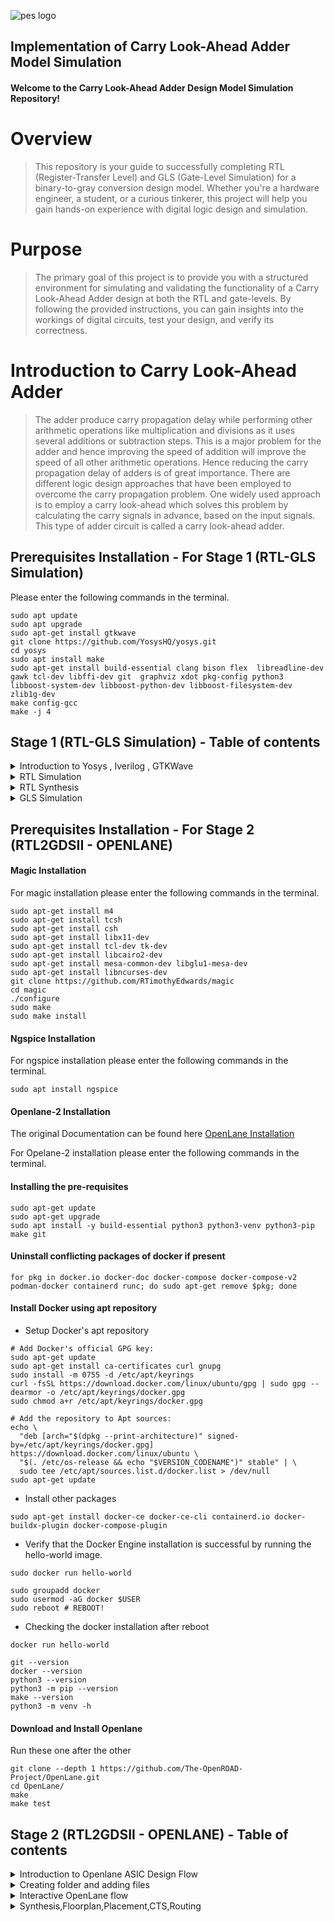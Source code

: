 
![pes logo](https://github.com/madhumadhu1318/pes_cla_adder/assets/90201844/f4ca13aa-4f7c-4d09-9a3e-bc69b3227269)

## Implementation of Carry Look-Ahead Adder Model Simulation

#### Welcome to the Carry Look-Ahead Adder Design Model Simulation Repository!

# Overview
> This repository is your guide to successfully completing RTL (Register-Transfer Level) and GLS (Gate-Level Simulation) for a binary-to-gray conversion design model. Whether you're a hardware engineer, a student, or a curious tinkerer, this project will help you gain hands-on experience with digital logic design and simulation.

# Purpose
> The primary goal of this project is to provide you with a structured environment for simulating and validating the functionality of a Carry Look-Ahead Adder design at both the RTL and gate-levels. By following the provided instructions, you can gain insights into the workings of digital circuits, test your design, and verify its correctness.

# Introduction to Carry Look-Ahead Adder
> The adder produce carry propagation delay while performing other arithmetic operations like multiplication and divisions as it uses several additions or subtraction steps. This is a major problem for the adder and hence improving the speed of addition will improve the speed of all other arithmetic operations. Hence reducing the carry propagation delay of adders is of great importance. There are different logic design approaches that have been employed to overcome the carry propagation problem. One widely used approach is to employ a carry look-ahead which solves this problem by calculating the carry signals in advance, based on the input signals. This type of adder circuit is called a carry look-ahead adder.

## Prerequisites Installation - For Stage 1 (RTL-GLS Simulation)
Please enter the following commands in the terminal.
```
sudo apt update
sudo apt upgrade
sudo apt-get install gtkwave
git clone https://github.com/YosysHQ/yosys.git
cd yosys
sudo apt install make
sudo apt-get install build-essential clang bison flex  libreadline-dev gawk tcl-dev libffi-dev git  graphviz xdot pkg-config python3 libboost-system-dev libboost-python-dev libboost-filesystem-dev zlib1g-dev
make config-gcc
make -j 4
```


<a name="Stage-1"></a>

## Stage 1 (RTL-GLS Simulation) - Table of contents

<details>
<summary>Introduction to Yosys , Iverilog , GTKWave</summary>
<br>
  
1) **Yosys** : Yosys is an open-source synthesis tool.
- It converts RTL (Register Transfer Level) descriptions written in HDL (Hardware Description Language) into optimized gate-level netlists for digital circuit designs.
- Inputs to Yosys include a liberty file (.lib), which describes the characteristics of the target technology library, and a design file written in an HDL.
- The output of Yosys is a synthesized netlist mapped with the provided technology library, which is used for further steps in the digital design flow, such as place and route.

2) **Iverilog** : Iverilog is an open-source Verilog simulation and synthesis tool 
- It allows designers to verify their digital designs using simulation and generate netlists for synthesis.
- Inputs to Iverilog include testbench and design files written in Verilog.
- The output of Iverilog is typically a VCD (Value Change Dump) file. VCD files store data related to simulation, such as signal value changes, and are used for waveform visualization and analysis.
  
3) **GTKWave** : GTKWave is an open-source waveform viewer.
- It provides graphical visualization of simulation results produced by digital design simulation tools like Iverilog.
- Inputs to GTKWave include VCD files, which store simulation data.
- The output of GTKWave is a graphical waveform view that helps designers debug and analyze the behavior of digital circuits during simulation.

**Simple block diagram for Iverilog Based Simulation Flow**
![iv](https://github.com/Pavan2280/pes_asic_class/assets/131603225/da9c25d9-c1dd-4f47-8e2e-edd5a839e3c8)

**Simple block diagram for Yosys and Logic Synthesis**
![y](https://github.com/Pavan2280/pes_asic_class/assets/131603225/96f84104-686e-4497-8c35-352a29b36268)

**Simple block diagram to Verify Synthesis**
![y2](https://github.com/Pavan2280/pes_asic_class/assets/131603225/5a3c649c-50c6-4795-8175-866ecd2e82a8)
[Back to Stage-1](#Stage-1)
</details>


<details>
<summary>RTL Simulation</summary>
<br>
  
> RTL simulation is primarily used for verifying the correctness of a digital design. It allows designers to test and debug their designs before they are implemented in hardware. This helps in catching and rectifying design errors early in the development process, which can save time and resources.

+ Command to exectue
```
iverilog pes_cla_adder.v pes_cla_adder_tb.v                                                                                                      
./a.out                                                                                                                                            
gtkwave pes_cla_adder_tb.vcd
```
![Screenshot 2023-10-18 182122](https://github.com/madhumadhu1318/pes_cla_adder/assets/90201844/23377204-9df6-48a4-9c66-913708100a59)

![waveform final](https://github.com/madhumadhu1318/pes_cla_adder/assets/90201844/1d5e537f-3aec-4a42-8dfe-4ab71fdff666)

[Back to Stage-1](#Stage-1)
</details>

<details>
<summary>RTL Synthesis</summary>
<br>
  
> RTL synthesis, which stands for Register-Transfer Level synthesis, is a crucial phase in the digital design process, specifically within the field of electronic design automation (EDA). RTL synthesis involves translating a high-level RTL description of a digital circuit (usually described in languages like VHDL or Verilog) into a gate-level representation that can be implemented in hardware.

+ Command to exectue
```
yosys                                                                                                                                                 
read_liberty -lib ../lib/sky130_fd_sc_hd__tt_025C_1v80.lib
read_verilog pes_cla_adder.v                                                                                                                   
synth -top pes_cla_adder                                                                                                                           
abc -liberty ../lib/sky130_fd_sc_hd__tt_025C_1v80.lib                                                                
write_verilog -noattr pes_cla_adder_net.v
show
```
![yosys](https://github.com/madhumadhu1318/pes_cla_adder/assets/90201844/8def6204-6f3c-4f8a-a9c3-f0c2c1034899)
![yosys1](https://github.com/madhumadhu1318/pes_cla_adder/assets/90201844/f384ccba-2505-4523-b6ae-195a2fe1e9ba)
![yosys2](https://github.com/madhumadhu1318/pes_cla_adder/assets/90201844/51b687fd-c14b-4075-ba79-470232c1c506)
![wave](https://github.com/madhumadhu1318/pes_cla_adder/assets/90201844/e3567ffe-d7b3-4d05-b0c8-52a8ba32e360)

[Back to Stage-1](#Stage-1)
</details>

<details>
<summary>GLS Simulation</summary>
<br>

> Gate Level Simulation (GLS) is a crucial step in the electronic design verification process, especially in the context of digital integrated circuits. It is used for post-synthesis verification to ensure that the synthesized design meets the desired functionality and timing requirements.

+ Command to exectue
```
iverilog ../my_lib/verilog_model/primitives.v ../my_lib/verilog_model/sky130_fd_sc_hd.v pes_cla_adder_net.v pes_cla_adder_tb.v
./a.out
gtkwave pes_cla_adder_tb.vcd
```
![gls1](https://github.com/madhumadhu1318/pes_cla_adder/assets/90201844/ef5ccb1f-4a7c-4ca5-88b2-a4cb2f68f3af)
![gls2](https://github.com/madhumadhu1318/pes_cla_adder/assets/90201844/9ef4b9b5-35f3-4d95-b0a7-9a924b01fbe7)


[Back to Stage-1](#Stage-1)
</details>

## Prerequisites Installation - For Stage 2 (RTL2GDSII - OPENLANE)

#### Magic Installation
For magic installation please enter the following commands in the terminal.
```
sudo apt-get install m4
sudo apt-get install tcsh
sudo apt-get install csh
sudo apt-get install libx11-dev
sudo apt-get install tcl-dev tk-dev
sudo apt-get install libcairo2-dev
sudo apt-get install mesa-common-dev libglu1-mesa-dev
sudo apt-get install libncurses-dev
git clone https://github.com/RTimothyEdwards/magic
cd magic
./configure
sudo make
sudo make install
```
#### Ngspice Installation
For ngspice installation please enter the following commands in the terminal.
```
sudo apt install ngspice
```

#### Openlane-2 Installation

The original Documentation can be found here [OpenLane Installation](https://openlane.readthedocs.io/en/latest/getting_started/installation/installation_ubuntu.html)

For Opelane-2 installation please enter the following commands in the terminal.

#### Installing the pre-requisites
```
sudo apt-get update
sudo apt-get upgrade
sudo apt install -y build-essential python3 python3-venv python3-pip make git
```

#### Uninstall conflicting packages of docker if present
```
for pkg in docker.io docker-doc docker-compose docker-compose-v2 podman-docker containerd runc; do sudo apt-get remove $pkg; done
```

#### Install Docker using apt repository
+ Setup Docker's apt repository
```
# Add Docker's official GPG key:
sudo apt-get update
sudo apt-get install ca-certificates curl gnupg
sudo install -m 0755 -d /etc/apt/keyrings
curl -fsSL https://download.docker.com/linux/ubuntu/gpg | sudo gpg --dearmor -o /etc/apt/keyrings/docker.gpg
sudo chmod a+r /etc/apt/keyrings/docker.gpg

# Add the repository to Apt sources:
echo \
  "deb [arch="$(dpkg --print-architecture)" signed-by=/etc/apt/keyrings/docker.gpg] https://download.docker.com/linux/ubuntu \
  "$(. /etc/os-release && echo "$VERSION_CODENAME")" stable" | \
  sudo tee /etc/apt/sources.list.d/docker.list > /dev/null
sudo apt-get update
```
+ Install other packages
```
sudo apt-get install docker-ce docker-ce-cli containerd.io docker-buildx-plugin docker-compose-plugin
```
+ Verify that the Docker Engine installation is successful by running the hello-world image.
```
sudo docker run hello-world
```
```
sudo groupadd docker
sudo usermod -aG docker $USER
sudo reboot # REBOOT!
```
+ Checking the docker installation after reboot
```
docker run hello-world
```
```
git --version
docker --version
python3 --version
python3 -m pip --version
make --version
python3 -m venv -h
```
#### Download and Install Openlane
Run these one after the other
```
git clone --depth 1 https://github.com/The-OpenROAD-Project/OpenLane.git
cd OpenLane/
make
make test
```

<b name="Stage-2"></b>

## Stage 2 (RTL2GDSII - OPENLANE) - Table of contents

<details>
<summary>Introduction to Openlane ASIC Design Flow</summary>
<br>

![image](https://github.com/Pavan2280/pes_pd/assets/131603225/24e63c09-da0d-4da6-943c-f54d6abbda85)

#### Design Stages

1) **Synthesis**
   1. **yosys** - Yosys performs RTL synthesis, converting high-level RTL descriptions into gate-level netlists.
   2. **abc** - ABC is used for further optimization and technology mapping to enhance the gate-level design.
   3. **OpenSTA** - OpenSTA conducts static timing analysis to verify if the synthesized design meets timing constraints in the OpenLane flow.

2) **Floorplan & PND**
   1. **init_fp (Initial Floorplan)** - Floorplanning involves determining the initial placement and arrangement of various functional blocks or cells within the chip's       
   layout area.
   2. **ioplacer** - ioplacer is a tool used in the physical design process to place Input/Output (I/O) pads or pins on the chip's boundary.
   3. **pdn** - The PDN is responsible for distributing power (supply voltage) and ground (reference voltage) throughout the chip, ensuring that all components receive the       necessary power supply and maintain stable electrical operation.
   4. **tapcell** - A "tapcell" is a special type of cell used in digital integrated circuit design, particularly in standard cell libraries.It is typically used to create 
   tap connections for the bulk terminals in digital CMOS (Complementary Metal-Oxide-Semiconductor) designs.

3) **Placement**
   1. **Replace** - RePlace is a tool used in the OpenLane flow for cell placement optimization.It focuses on optimizing the placement of standard cells within the chip's   
   layout to achieve better area utilization, timing, and power efficiency.
   2. **Resizer** - Resizer is a tool employed during the physical design process to perform cell resizing and optimization.
   3. **OpenDP (Open Detailed Placement)** - OpenDP, or Open Detailed Placement, is a detailed placement tool used in OpenLane.It is responsible for the fine-grained 
   placement of cells, ensuring that they are precisely positioned within rows and tracks while adhering to design constraints and achieving optimal utilization of the chip's 
   layout area.
   4. **OpenPhysyn (Open Physical Synthesis)** - OpenPhysyn is a tool within OpenLane that performs physical synthesis tasks.It optimizes the logical and physical aspects of 
   the design simultaneously, improving the placement, power, area, and timing by considering both logic and physical information during the optimization process.

4) **CTS**
   1. **TritonCTS** - TritonCTS generates a clock distribution network.

5) **Routing**
   1. **FastRoute** - FastRoute is a global routing tool used in the physical design stage of ASIC chip design.
   2. **TritonRoute** - TritonRoute is a detailed or global routing tool used in the later stages of ASIC chip design, following placement and initial global routing.
   
6) **GDSII Generation**
   1. **Magic** - Magic is primarily a layout tool used for creating and editing IC layouts, and it is often used for digital CMOS design.
   2. **KLayout** - KLayout is primarily used for viewing, editing, and analyzing IC layouts but is not a layout creation tool like Magic.
   
7) **Checks**
   1. **CVC** - CVC is a tool primarily used for verification and debugging of digital designs.
   2. **Netgen** - Netgen is an open-source digital netlist comparison and LVS (Layout vs. Schematic) tool.

[Back to Stage-2](#Stage-2)
</details>

<details>
<summary>Creating folder and adding files</summary>
<br>

Create a new folder within OpenLane with the same name as your design file `pes_cla_adder`.

Note `pes_cla_adder` folder should have [config.json](https://github.com/madhumadhu1318/pes_cla_adder/blob/main/config.json), `pes_cla_adder.v` and the `src` folder.

Make sure `src` folder should have these 

The `pdks` folder must have this [File](https://github.com/madhumadhu1318/pes_cla_adder/blob/main/sky130_fd_sc_hd.v)

![Screenshot 2023-11-04 163829](https://github.com/madhumadhu1318/pes_cla_adder/assets/90201844/e3fe8e44-d3cf-4ec5-a9ee-81a796cebd89)


[Back to Stage-2](#Stage-2)
</details>

<details>
<summary>Interactive OpenLane flow</summary>
<br>

Open terminal and type the following commands.
```
cd OpenLane/ 
make mount 
./flow.tcl -interactive
package require openlane 0.9
prep -design pes_cla_adder
```
![0 001](https://github.com/madhumadhu1318/pes_cla_adder/assets/90201844/128e3204-49b9-4f42-ba29-e22151ddafd1)



[Back to Stage-2](#Stage-2)
</details>

<details>
<summary>Synthesis,Floorplan,Placement,CTS,Routing</summary>
<br>

**Synthesis**
+ Command to exectue
```
run_synthesis
```
![0 1](https://github.com/madhumadhu1318/pes_cla_adder/assets/90201844/43aad3aa-2f65-4cfe-9f79-5b345bedca31)
![1](https://github.com/madhumadhu1318/pes_cla_adder/assets/90201844/e05e68fe-43a3-496d-9f1f-641791cd5e94)
![2](https://github.com/madhumadhu1318/pes_cla_adder/assets/90201844/4e2d721c-eafa-4728-9353-035d99a8cf89)
![3](https://github.com/madhumadhu1318/pes_cla_adder/assets/90201844/bf68593e-065b-4133-9545-db068a0c41e4)
![5](https://github.com/madhumadhu1318/pes_cla_adder/assets/90201844/90e2c9d0-05fb-45ec-8ef7-817c702d8560)




**Floorplan**
+ Command to exectue
```
run_floorplan
```
![0 1](https://github.com/madhumadhu1318/pes_cla_adder/assets/90201844/bc00abd2-849f-474a-8a6d-4e82b97ed7e2)


**Note we need to use libs.tech file so we need to gitclone this https://github.com/hwiiiii/sky130A into pdks folder**
```
git clone https://github.com/hwiiiii/sky130A
```

```
magic -T /home/pavanstalegaon/OpenLane/pdks/sky130A/sky130A/libs.tech/magic/sky130A.tech lef read ../../tmp/merged.nom.lef def pes_binary_to_gray_converter.def &
```

![1](https://github.com/madhumadhu1318/pes_cla_adder/assets/90201844/7f59908a-f564-486e-8e07-70a018d131b8)
![2](https://github.com/madhumadhu1318/pes_cla_adder/assets/90201844/04760473-f635-4c13-97a5-247d77cd2cf4)
![3](https://github.com/madhumadhu1318/pes_cla_adder/assets/90201844/dde636b4-f62f-4a5a-8e93-5cab4a8c90ca)


**Placement**
+ Command to exectue
```
run_placement
```
![1](https://github.com/madhumadhu1318/pes_cla_adder/assets/90201844/d72f9b99-b275-4842-908c-018f75cd7ab1)


```
magic -T /home/pavanstalegaon/OpenLane/pdks/sky130A/sky130A/libs.tech/magic/sky130A.tech lef read ../../tmp/merged.nom.lef def pes_binary_to_gray_converter.def &
```

![2](https://github.com/madhumadhu1318/pes_cla_adder/assets/90201844/699e6bf8-7d5f-4b5a-8af9-2bbb3e09b0e6)


**CTS**
+ Command to exectue
```
run_cts
```
![1](https://github.com/madhumadhu1318/pes_cla_adder/assets/90201844/eba23bde-dc04-426d-992c-09cd50efbbda)


**These reports generated are given below , after executing run_cts command**

![2](https://github.com/madhumadhu1318/pes_cla_adder/assets/90201844/0ea355f5-c806-4f5c-a277-96f792be9c52)
![3](https://github.com/madhumadhu1318/pes_cla_adder/assets/90201844/a928190d-1ff0-4b8b-8896-692a689b0a52)
![4](https://github.com/madhumadhu1318/pes_cla_adder/assets/90201844/94c16ed9-8ab0-4401-ab3b-7da50bc93f21)
![5](https://github.com/madhumadhu1318/pes_cla_adder/assets/90201844/08517ba2-78c0-480c-90f1-63e37b25961c)
![6](https://github.com/madhumadhu1318/pes_cla_adder/assets/90201844/6ca0542e-4292-46c9-a8ce-f033b4f0b1a7)
![7](https://github.com/madhumadhu1318/pes_cla_adder/assets/90201844/fb281634-820e-4b6b-9a90-00a873ec2fe3)
![8](https://github.com/madhumadhu1318/pes_cla_adder/assets/90201844/4ec3ea05-d316-4038-b148-f96d2f998e79)
![9](https://github.com/madhumadhu1318/pes_cla_adder/assets/90201844/3171e245-274b-4c27-8f68-d795423ba1a9)

**Routing**
+ Command to exectue
```
run_routing
```
![1](https://github.com/madhumadhu1318/pes_cla_adder/assets/90201844/d31a1a6c-9e4c-4c70-aa41-a37b80e38c2c)


```
magic -T /home/pavanstalegaon/OpenLane/pdks/sky130A/sky130A/libs.tech/magic/sky130A.tech lef read ../../tmp/merged.nom.lef def pes_binary_to_gray_converter.def &
```

![2](https://github.com/madhumadhu1318/pes_cla_adder/assets/90201844/5e0dbc4e-b355-48dc-b2e6-3a20b5533cde)
![3](https://github.com/madhumadhu1318/pes_cla_adder/assets/90201844/9b706289-1e7e-47da-bdfc-4ee088c3bf3d)


#### Statistics
- Internal Power = 7.12e-06 W  [43.4%]
- Switching Power = 9.27e-06 W [56.6%]
- Leakage Power = 5.90e-10  W  [0.0%]
- Total Power = 1.64e-10 W     [100%]

[Back to Stage-2](#Stage-2)
</details>
